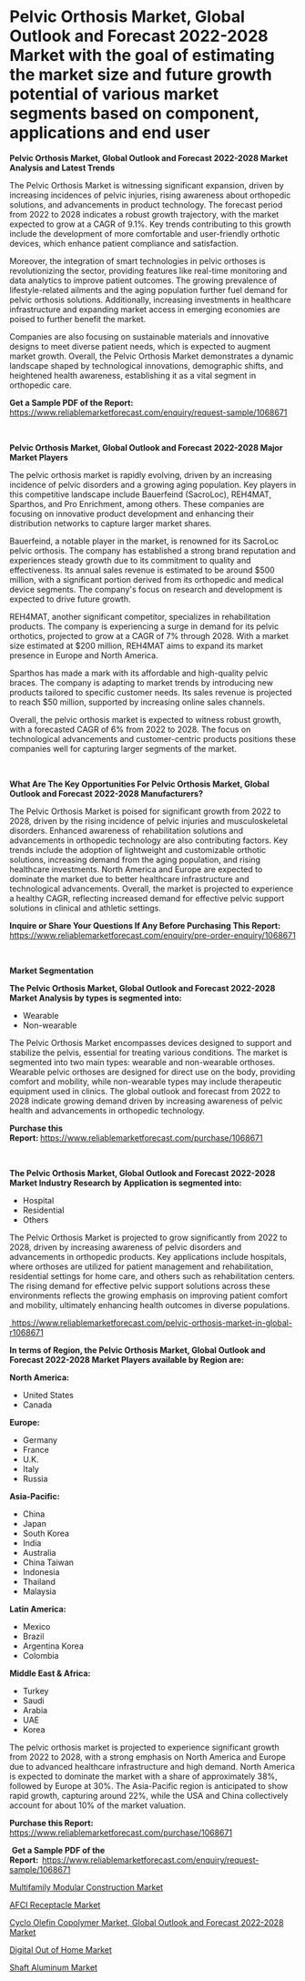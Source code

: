 <p><h1>Pelvic Orthosis Market, Global Outlook and Forecast 2022-2028 Market with the goal of estimating the market size and future growth potential of various market segments based on component, applications and end user</h1></p><p><strong>Pelvic Orthosis Market, Global Outlook and Forecast 2022-2028 Market Analysis and Latest Trends</strong></p>
<p><p>The Pelvic Orthosis Market is witnessing significant expansion, driven by increasing incidences of pelvic injuries, rising awareness about orthopedic solutions, and advancements in product technology. The forecast period from 2022 to 2028 indicates a robust growth trajectory, with the market expected to grow at a CAGR of 9.1%. Key trends contributing to this growth include the development of more comfortable and user-friendly orthotic devices, which enhance patient compliance and satisfaction.</p><p>Moreover, the integration of smart technologies in pelvic orthoses is revolutionizing the sector, providing features like real-time monitoring and data analytics to improve patient outcomes. The growing prevalence of lifestyle-related ailments and the aging population further fuel demand for pelvic orthosis solutions. Additionally, increasing investments in healthcare infrastructure and expanding market access in emerging economies are poised to further benefit the market.</p><p>Companies are also focusing on sustainable materials and innovative designs to meet diverse patient needs, which is expected to augment market growth. Overall, the Pelvic Orthosis Market demonstrates a dynamic landscape shaped by technological innovations, demographic shifts, and heightened health awareness, establishing it as a vital segment in orthopedic care.</p></p>
<p><strong>Get a Sample PDF of the Report:&nbsp;</strong> <a href="https://www.reliablemarketforecast.com/enquiry/request-sample/1068671?utm_campaign=1169&utm_medium=2&utm_source=Github&utm_content=ia&utm_term=25122024&utm_id=pelvic-orthosis-market-global-outlook-and-forecast-2022-2028">https://www.reliablemarketforecast.com/enquiry/request-sample/1068671</a></p>
<p>&nbsp;</p>
<p><strong>Pelvic Orthosis Market, Global Outlook and Forecast 2022-2028 Major Market Players</strong></p>
<p><p>The pelvic orthosis market is rapidly evolving, driven by an increasing incidence of pelvic disorders and a growing aging population. Key players in this competitive landscape include Bauerfeind (SacroLoc), REH4MAT, Sparthos, and Pro Enrichment, among others. These companies are focusing on innovative product development and enhancing their distribution networks to capture larger market shares.</p><p>Bauerfeind, a notable player in the market, is renowned for its SacroLoc pelvic orthosis. The company has established a strong brand reputation and experiences steady growth due to its commitment to quality and effectiveness. Its annual sales revenue is estimated to be around $500 million, with a significant portion derived from its orthopedic and medical device segments. The company's focus on research and development is expected to drive future growth.</p><p>REH4MAT, another significant competitor, specializes in rehabilitation products. The company is experiencing a surge in demand for its pelvic orthotics, projected to grow at a CAGR of 7% through 2028. With a market size estimated at $200 million, REH4MAT aims to expand its market presence in Europe and North America.</p><p>Sparthos has made a mark with its affordable and high-quality pelvic braces. The company is adapting to market trends by introducing new products tailored to specific customer needs. Its sales revenue is projected to reach $50 million, supported by increasing online sales channels.</p><p>Overall, the pelvic orthosis market is expected to witness robust growth, with a forecasted CAGR of 6% from 2022 to 2028. The focus on technological advancements and customer-centric products positions these companies well for capturing larger segments of the market.</p></p>
<p>&nbsp;</p>
<p><strong>What Are The Key Opportunities For Pelvic Orthosis Market, Global Outlook and Forecast 2022-2028 Manufacturers?</strong></p>
<p><p>The Pelvic Orthosis Market is poised for significant growth from 2022 to 2028, driven by the rising incidence of pelvic injuries and musculoskeletal disorders. Enhanced awareness of rehabilitation solutions and advancements in orthopedic technology are also contributing factors. Key trends include the adoption of lightweight and customizable orthotic solutions, increasing demand from the aging population, and rising healthcare investments. North America and Europe are expected to dominate the market due to better healthcare infrastructure and technological advancements. Overall, the market is projected to experience a healthy CAGR, reflecting increased demand for effective pelvic support solutions in clinical and athletic settings.</p></p>
<p><strong>Inquire or Share Your Questions If Any Before Purchasing This Report:</strong> <a href="https://www.reliablemarketforecast.com/enquiry/pre-order-enquiry/1068671?utm_campaign=1169&utm_medium=2&utm_source=Github&utm_content=ia&utm_term=25122024&utm_id=pelvic-orthosis-market-global-outlook-and-forecast-2022-2028">https://www.reliablemarketforecast.com/enquiry/pre-order-enquiry/1068671</a></p>
<p>&nbsp;</p>
<p><strong>Market Segmentation</strong></p>
<p><strong>The Pelvic Orthosis Market, Global Outlook and Forecast 2022-2028 Market Analysis by types is segmented into:</strong></p>
<p><ul><li>Wearable</li><li>Non-wearable</li></ul></p>
<p><p>The Pelvic Orthosis Market encompasses devices designed to support and stabilize the pelvis, essential for treating various conditions. The market is segmented into two main types: wearable and non-wearable orthoses. Wearable pelvic orthoses are designed for direct use on the body, providing comfort and mobility, while non-wearable types may include therapeutic equipment used in clinics. The global outlook and forecast from 2022 to 2028 indicate growing demand driven by increasing awareness of pelvic health and advancements in orthopedic technology.</p></p>
<p><strong>Purchase this Report:&nbsp;</strong><a href="https://www.reliablemarketforecast.com/purchase/1068671?utm_campaign=1169&utm_medium=2&utm_source=Github&utm_content=ia&utm_term=25122024&utm_id=pelvic-orthosis-market-global-outlook-and-forecast-2022-2028">https://www.reliablemarketforecast.com/purchase/1068671</a></p>
<p>&nbsp;</p>
<p><strong>The Pelvic Orthosis Market, Global Outlook and Forecast 2022-2028 Market Industry Research by Application is segmented into:</strong></p>
<p><ul><li>Hospital</li><li>Residential</li><li>Others</li></ul></p>
<p><p>The Pelvic Orthosis Market is projected to grow significantly from 2022 to 2028, driven by increasing awareness of pelvic disorders and advancements in orthopedic products. Key applications include hospitals, where orthoses are utilized for patient management and rehabilitation, residential settings for home care, and others such as rehabilitation centers. The rising demand for effective pelvic support solutions across these environments reflects the growing emphasis on improving patient comfort and mobility, ultimately enhancing health outcomes in diverse populations.</p></p>
<p><a href="https://www.reliablemarketforecast.com/pelvic-orthosis-market-in-global-r1068671?utm_campaign=1169&utm_medium=2&utm_source=Github&utm_content=ia&utm_term=25122024&utm_id=pelvic-orthosis-market-global-outlook-and-forecast-2022-2028">&nbsp;https://www.reliablemarketforecast.com/pelvic-orthosis-market-in-global-r1068671</a></p>
<p><strong>In terms of Region, the Pelvic Orthosis Market, Global Outlook and Forecast 2022-2028 Market Players available by Region are:</strong></p>
<p>
    <p> <strong> North America: </strong>
        <ul>
            <li>United States</li>
            <li>Canada</li>
        </ul>
        </p> 
    <p> <strong> Europe: </strong>
        <ul>
            <li>Germany</li>
            <li>France</li>
            <li>U.K.</li>
            <li>Italy</li>
            <li>Russia</li>
        </ul>
        </p> 
    <p> <strong> Asia-Pacific: </strong>
        <ul>
            <li>China</li>
            <li>Japan</li>
            <li>South Korea</li>
            <li>India</li>
            <li>Australia</li>
            <li>China Taiwan</li>
            <li>Indonesia</li>
            <li>Thailand</li>
            <li>Malaysia</li>
        </ul>
        </p> 
    <p> <strong> Latin America: </strong>
        <ul>
            <li>Mexico</li>
            <li>Brazil</li>
            <li>Argentina Korea</li>
            <li>Colombia</li>
        </ul>
        </p> 
    <p> <strong> Middle East & Africa: </strong>
        <ul>
            <li>Turkey</li>
            <li>Saudi</li>
            <li>Arabia</li>
            <li>UAE</li>
            <li>Korea</li>
        </ul>
    </p>
    </p>
<p><p>The pelvic orthosis market is projected to experience significant growth from 2022 to 2028, with a strong emphasis on North America and Europe due to advanced healthcare infrastructure and high demand. North America is expected to dominate the market with a share of approximately 38%, followed by Europe at 30%. The Asia-Pacific region is anticipated to show rapid growth, capturing around 22%, while the USA and China collectively account for about 10% of the market valuation.</p></p>
<p><strong>Purchase this Report: </strong><a href="https://www.reliablemarketforecast.com/purchase/1068671?utm_campaign=1169&utm_medium=2&utm_source=Github&utm_content=ia&utm_term=25122024&utm_id=pelvic-orthosis-market-global-outlook-and-forecast-2022-2028">https://www.reliablemarketforecast.com/purchase/1068671</a></p>
<p>&nbsp;<strong>Get a Sample PDF of the Report:&nbsp;&nbsp;</strong><a href="https://www.reliablemarketforecast.com/enquiry/request-sample/1068671?utm_campaign=1169&utm_medium=2&utm_source=Github&utm_content=ia&utm_term=25122024&utm_id=pelvic-orthosis-market-global-outlook-and-forecast-2022-2028">https://www.reliablemarketforecast.com/enquiry/request-sample/1068671</a></p>
<p><strong></strong></p>
<p><p><a href="https://www.linkedin.com/pulse/global-multifamily-modular-construction-market-product-types-zpnyf?utm_campaign=1169&utm_medium=2&utm_source=Github&utm_content=ia&utm_term=25122024&utm_id=pelvic-orthosis-market-global-outlook-and-forecast-2022-2028">Multifamily Modular Construction Market</a></p><p><a href="https://www.linkedin.com/pulse/evaluating-impact-latest-trends-afci-receptacle-market-size-rdlwf?utm_campaign=1169&utm_medium=2&utm_source=Github&utm_content=ia&utm_term=25122024&utm_id=pelvic-orthosis-market-global-outlook-and-forecast-2022-2028">AFCI Receptacle Market</a></p><p><a href="https://github.com/pizolina/Market-Research-Report-List-6/blob/main/cyclo-olefin-copolymer-market-global-outlook-and-forecast-2022-2028-market.md?utm_campaign=1169&utm_medium=2&utm_source=Github&utm_content=ia&utm_term=25122024&utm_id=pelvic-orthosis-market-global-outlook-and-forecast-2022-2028">Cyclo Olefin Copolymer Market, Global Outlook and Forecast 2022-2028 Market</a></p><p><a href="https://www.linkedin.com/pulse/key-drivers-digital-out-home-markets-projected-112-cagr-dco6f?utm_campaign=1169&utm_medium=2&utm_source=Github&utm_content=ia&utm_term=25122024&utm_id=pelvic-orthosis-market-global-outlook-and-forecast-2022-2028">Digital Out of Home Market</a></p><p><a href="https://www.linkedin.com/pulse/global-shaft-aluminum-market-focus-product-type-tuberod-end-jugkf?utm_campaign=1169&utm_medium=2&utm_source=Github&utm_content=ia&utm_term=25122024&utm_id=pelvic-orthosis-market-global-outlook-and-forecast-2022-2028">Shaft Aluminum Market</a></p></p>
